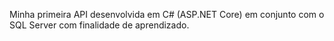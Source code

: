 Minha primeira API desenvolvida em C# (ASP.NET Core) em conjunto com o SQL Server com finalidade de aprendizado. 
